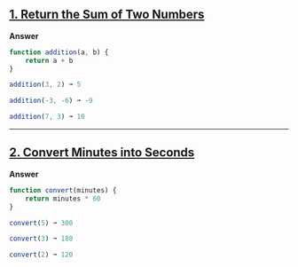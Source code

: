 ## [1. Return the Sum of Two Numbers](https://edabit.com/challenge/3LpBLgNRyaHMvNb4j)

**Answer**

```js
function addition(a, b) {
	return a + b
}

addition(3, 2) ➞ 5

addition(-3, -6) ➞ -9

addition(7, 3) ➞ 10
```

---

## [2. Convert Minutes into Seconds](https://edabit.com/challenge/8q54MKnRrm89pSLmW)

**Answer**

```js
function convert(minutes) {
	return minutes * 60
}

convert(5) ➞ 300

convert(3) ➞ 180

convert(2) ➞ 120

```